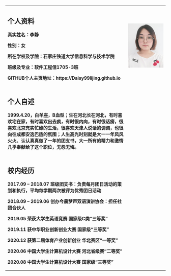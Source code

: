 <table border="0">
  <tr>
    <td width="75%">
      <h2>个人资料</h2>
      <p><b>真实姓名：李静</b></p>
      <p><b>性别：女</b></p>
      <p><b>所在学校及学院：石家庄铁道大学信息科学与技术学院</b></p>
      <p><b>班级及专业：软件工程信1705-3班</b></p>
      <p><b>GITHUB个人主页地址：https://Daisy99lijing.github.io</b></p>
    </td>
    <td width="25%">
      <img src="/李静.jpg" width="100%">    
    </td>
  </tr>
  
   <tr>
    <td>
      <h2>个人自述</h2>
      <p><b>1999.4.20，白羊座，B血型；生在河北长在河北，有时喜欢宅在家，有时喜欢出去疯，有时很内向，有时很话痨，很喜欢北京充实忙碌的生活，很喜欢天津人说话的调调，也很向往成都安逸巴适的氛围；人生高光时刻就是大一一年风风火火、认认真真做了一年的团支书，大一所有的精力和激情几乎奉献给了这个职位，无怨无悔。</b></p>
    </td>
   </tr>
   
   <tr>
    <td>
      <h2>校内经历</h2>
      <p><b>2017.09 – 2018.07  班级团支书：负责每月团日活动的策划和执行，平均每学期两次被评为优秀团日活动 </b></p>
      <p><b>2018.09 – 2019.06  创办今晨梦声双语演讲协会：担任社团合伙人 </b></p>
      <p><b>2019.05            荣获大学生英语竞赛 国家级C类“三等奖”</b></p>
      <p><b>2019.11            获中华职业创新创业大赛 国家级“三等奖”</b></p>
      <p><b>2020.12            获第二届体育产业创新创业 华北赛区“一等奖”</b></p>
      <p><b>2020.06            中国大学生计算机设计大赛 河北省级赛“二等奖”</b></p>
      <p><b>2020.08            中国大学生计算机设计大赛 国家级“三等奖”</b></p>
    </td>
   </tr>
</table>
